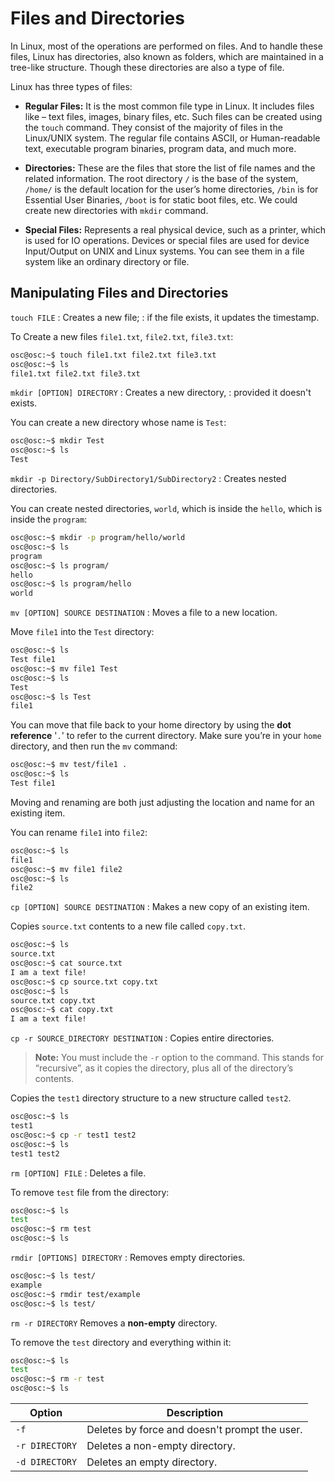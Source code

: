 # Files and Directories

In Linux, most of the operations are performed on files. And to handle these files, Linux has directories, also known as folders, which are maintained in a tree-like structure. Though these directories are also a type of file.

Linux has three types of files:

- **Regular Files:** It is the most common file type in Linux. It includes files like – text files, images, binary files, etc. Such files can be created using the `touch` command. They consist of the majority of files in the Linux/UNIX system. The regular file contains ASCII, or Human-readable text, executable program binaries, program data, and much more.

- **Directories:** These are the files that store the list of file names and the related information. The root directory `/` is the base of the system, `/home/` is the default location for the user’s home directories, `/bin` is for Essential User Binaries, `/boot` is for static boot files, etc. We could create new directories with `mkdir` command.

- **Special Files:** Represents a real physical device, such as a printer, which is used for IO operations. Devices or special files are used for device Input/Output on UNIX and Linux systems. You can see them in a file system like an ordinary directory or file.

## Manipulating Files and Directories

`touch FILE`
: Creates a new file; 
: if the file exists, it updates the timestamp.

To Create a new files `file1.txt`, `file2.txt`, `file3.txt`:

```bash
osc@osc:~$ touch file1.txt file2.txt file3.txt
osc@osc:~$ ls 
file1.txt file2.txt file3.txt
```

`mkdir [OPTION] DIRECTORY`
: Creates a new directory,
: provided it doesn't exists.

You can create a new directory whose name is `Test`:

```bash
osc@osc:~$ mkdir Test
osc@osc:~$ ls
Test
```

`mkdir -p Directory/SubDirectory1/SubDirectory2`
: Creates nested directories.

You can create nested directories, `world`, which is inside the `hello`, which is inside the `program`:

```bash
osc@osc:~$ mkdir -p program/hello/world
osc@osc:~$ ls
program
osc@osc:~$ ls program/
hello
osc@osc:~$ ls program/hello
world
```

`mv [OPTION] SOURCE DESTINATION`
: Moves a file to a new location.

Move `file1` into the `Test` directory:

```bash
osc@osc:~$ ls
Test file1
osc@osc:~$ mv file1 Test
osc@osc:~$ ls
Test
osc@osc:~$ ls Test
file1
```

You can move that file back to your home directory by using the **dot reference** '`.`' to refer to the current directory. Make sure you’re in your `home` directory, and then run the `mv` command:

```bash
osc@osc:~$ mv test/file1 .
osc@osc:~$ ls
Test file1
```

Moving and renaming are both just adjusting the location and name for an existing item.

You can rename `file1` into `file2`:

```bash
osc@osc:~$ ls
file1
osc@osc:~$ mv file1 file2
osc@osc:~$ ls
file2
```

`cp [OPTION] SOURCE DESTINATION`
: Makes a new copy of an existing item.

Copies `source.txt` contents to a new file called `copy.txt`.

```bash
osc@osc:~$ ls
source.txt
osc@osc:~$ cat source.txt
I am a text file!
osc@osc:~$ cp source.txt copy.txt
osc@osc:~$ ls
source.txt copy.txt
osc@osc:~$ cat copy.txt
I am a text file!
```

`cp -r SOURCE_DIRECTORY DESTINATION`
: Copies entire directories.

> **Note:** You must include the `-r` option to the command. This stands for “recursive”, as it copies the directory, plus all of the directory’s contents.

Copies the `test1` directory structure to a new structure called `test2`.

```bash
osc@osc:~$ ls
test1
osc@osc:~$ cp -r test1 test2
osc@osc:~$ ls
test1 test2
```

`rm [OPTION] FILE`
: Deletes a file.

To remove `test` file from the directory:

```bash
osc@osc:~$ ls
test
osc@osc:~$ rm test
osc@osc:~$ ls
```

`rmdir [OPTIONS] DIRECTORY`
: Removes empty directories.

```bash
osc@osc:~$ ls test/
example
osc@osc:~$ rmdir test/example
osc@osc:~$ ls test/
```

`rm -r DIRECTORY`
Removes a **non-empty** directory.

To remove the `test` directory and everything within it:

```bash
osc@osc:~$ ls
test
osc@osc:~$ rm -r test
osc@osc:~$ ls
```

| Option | Description |
|---------|-------------|
| `-f` | Deletes by force and doesn't prompt the user. |
| `-r DIRECTORY` | Deletes a non-empty directory. |
| `-d DIRECTORY` | Deletes an empty directory. |
